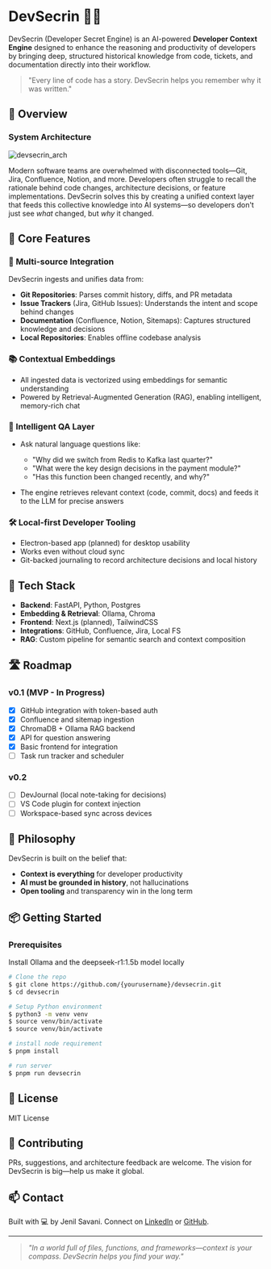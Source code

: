 # DevSecrin 🧠📘

DevSecrin (Developer Secret Engine) is an AI-powered **Developer Context Engine** designed to enhance the reasoning and productivity of developers by bringing deep, structured historical knowledge from code, tickets, and documentation directly into their workflow.

> "Every line of code has a story. DevSecrin helps you remember why it was written."

## 🚀 Overview

### System Architecture
![devsecrin_arch](https://github.com/user-attachments/assets/3bf40c77-2d7a-49de-a016-c22dcc1ede52)

Modern software teams are overwhelmed with disconnected tools—Git, Jira, Confluence, Notion, and more. Developers often struggle to recall the rationale behind code changes, architecture decisions, or feature implementations. DevSecrin solves this by creating a unified context layer that feeds this collective knowledge into AI systems—so developers don't just see *what* changed, but *why* it changed.

## 🧩 Core Features

### 🔌 Multi-source Integration

DevSecrin ingests and unifies data from:

* **Git Repositories**: Parses commit history, diffs, and PR metadata
* **Issue Trackers** (Jira, GitHub Issues): Understands the intent and scope behind changes
* **Documentation** (Confluence, Notion, Sitemaps): Captures structured knowledge and decisions
* **Local Repositories**: Enables offline codebase analysis

### 📚 Contextual Embeddings

* All ingested data is vectorized using embeddings for semantic understanding
* Powered by Retrieval-Augmented Generation (RAG), enabling intelligent, memory-rich chat

### 💬 Intelligent QA Layer

* Ask natural language questions like:

  * "Why did we switch from Redis to Kafka last quarter?"
  * "What were the key design decisions in the payment module?"
  * "Has this function been changed recently, and why?"
* The engine retrieves relevant context (code, commit, docs) and feeds it to the LLM for precise answers

### 🛠️ Local-first Developer Tooling

* Electron-based app (planned) for desktop usability
* Works even without cloud sync
* Git-backed journaling to record architecture decisions and local history

## 🧱 Tech Stack

* **Backend**: FastAPI, Python, Postgres
* **Embedding & Retrieval**: Ollama, Chroma
* **Frontend**: Next.js (planned), TailwindCSS
* **Integrations**: GitHub, Confluence, Jira, Local FS
* **RAG**: Custom pipeline for semantic search and context composition

## 🛣️ Roadmap

### v0.1 (MVP - In Progress)

* [x] GitHub integration with token-based auth
* [x] Confluence and sitemap ingestion
* [x] ChromaDB + Ollama RAG backend
* [x] API for question answering
* [x] Basic frontend for integration
* [ ] Task run tracker and scheduler

### v0.2

* [ ] DevJournal (local note-taking for decisions)
* [ ] VS Code plugin for context injection
* [ ] Workspace-based sync across devices

## 🧠 Philosophy

DevSecrin is built on the belief that:

* **Context is everything** for developer productivity
* **AI must be grounded in history**, not hallucinations
* **Open tooling** and transparency win in the long term

## 📦 Getting Started

### Prerequisites
Install Ollama and the deepseek-r1:1.5b model locally

```bash
# Clone the repo
$ git clone https://github.com/{yourusername}/devsecrin.git
$ cd devsecrin

# Setup Python environment
$ python3 -m venv venv
$ source venv/bin/activate
$ source venv/bin/activate

# install node requirement
$ pnpm install

# run server
$ pnpm run devsecrin
```

## 📄 License

MIT License

## 🙌 Contributing

PRs, suggestions, and architecture feedback are welcome. The vision for DevSecrin is big—help us make it global.

## 📫 Contact

Built with 💻 by Jenil Savani. Connect on [LinkedIn](https://www.linkedin.com/in/jenil-savani/) or [GitHub](https://github.com/jenilsavani9).

---

> *"In a world full of files, functions, and frameworks—context is your compass. DevSecrin helps you find your way."*
